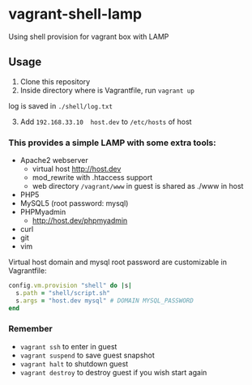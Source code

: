 vagrant-shell-lamp
==================

Using shell provision for vagrant box with LAMP

## Usage
1. Clone this repository
2. Inside directory where is Vagrantfile, run `vagrant up`

  log is saved in `./shell/log.txt`

3. Add `192.168.33.10  host.dev` to `/etc/hosts` of host

### This provides a simple LAMP with some extra tools:
* Apache2 webserver
  * virtual host http://host.dev
  * mod_rewrite with .htaccess support
  * web directory `/vagrant/www` in guest is shared as ./www in host
* PHP5
* MySQL5 (root password: mysql)
* PHPMyadmin
  * http://host.dev/phpmyadmin
* curl
* git
* vim

Virtual host domain and mysql root password are customizable in Vagrantfile:

```ruby
config.vm.provision "shell" do |s|
  s.path = "shell/script.sh"
  s.args = "host.dev mysql" # DOMAIN MYSQL_PASSWORD
end
```

### Remember
* `vagrant ssh` to enter in guest
* `vagrant suspend` to save guest snapshot
* `vagrant halt` to shutdown guest
* `vagrant destroy` to destroy guest if you wish start again
